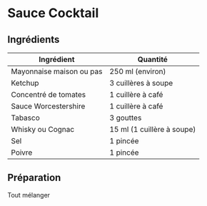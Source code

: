 # Sauce Cocktail

## Ingrédients

| Ingrédient                            | Quantité                  |
|---------------------------------------|---------------------------|
| Mayonnaise maison ou pas              | 250 ml (environ)          |
| Ketchup                               | 3 cuillères à soupe       |
| Concentré de tomates                  | 1 cuillère à café         |
| Sauce Worcestershire      | 1 cuillère à café         |
| Tabasco                               | 3 gouttes                 |
| Whisky ou Cognac                      | 15 ml (1 cuillère à soupe)|
| Sel                                   | 1 pincée                  |
| Poivre                                | 1 pincée                  |

## Préparation
Tout mélanger
